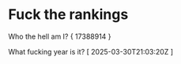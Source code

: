 # Fuck the rankings

Who the hell am I?
{ 17388914 }

What fucking year is it?
[ 2025-03-30T21:03:20Z ]
